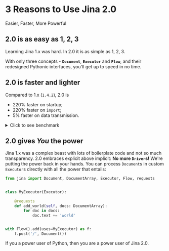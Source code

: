 # 3 Reasons to Use Jina 2.0

Easier, Faster, More Powerful

## 2.0 is as easy as 1, 2, 3

Learning Jina 1.x was hard. In 2.0 it is as simple as 1, 2, 3.

With only three concepts - **`Document`**, **`Executor`** and **`Flow`**, and their redesigned Pythonic interfaces, you'll get
up to speed in no time.

## 2.0 is faster and lighter

Compared to 1.x (`1.4.2`), 2.0 is

- 220% faster on startup;
- 220% faster on `import`;
- 5% faster on data transmission.

<details>
<summary>Click to see benchmark</summary>

#### `jina -v`

<table>
<tr>
<td>
<b>2.0.0rc1</b>
</td>
</tr>
<tr>
<td>

```console
Benchmark #1: jina -v
  Time (mean ± σ):     641.3 ms ±   4.7 ms    [User: 575.8 ms, System: 823.0 ms]
  Range (min … max):   635.5 ms … 650.4 ms    10 runs
```

</td>
</tr>
<tr>
<td>
<b>1.4.2</b>
</td>
</tr>
<tr>
<td>

```console
Benchmark #1: jina -v
  Time (mean ± σ):      1.419 s ±  0.251 s    [User: 1.294 s, System: 1.172 s]
  Range (min … max):    1.285 s …  2.040 s    10 runs     
```

</td>
</tr>
</table>

#### `python -c "from jina import Document, Flow, Executor"`

<table>
<tr>
<td>
<b>2.0.0rc1</b>
</td>
</tr>
<tr>
<td>

```console
Benchmark #1: python -c "from jina import Document, Flow, Executor"
  Time (mean ± σ):     532.0 ms ±   6.5 ms    [User: 431.3 ms, System: 543.4 ms]
  Range (min … max):   522.7 ms … 544.0 ms    10 runs
```

</td>
</tr>
<tr>
<td>
<b>1.4.2</b>
</td>
</tr>
<tr>
<td>

```console
Benchmark #1: python -c "from jina import Document, Flow, Executor"
  Time (mean ± σ):      1.209 s ±  0.021 s    [User: 1.085 s, System: 1.085 s]
  Range (min … max):    1.192 s …  1.248 s    10 runs
```

</td>
</tr>
</table>

#### Creating a Flow

```python
from jina import Flow
from tests import random_docs

f = Flow().add().add().add().add()

with f:
    f.index(random_docs(10000))
```

<table>
<tr>
<td>
<b>2.0.0rc1</b>
</td>
</tr>
<tr>
<td>

```console
✅ done in ⏱ 8 seconds 🐎 1194.1/s
```

</td>
</tr>
<tr>
<td>
<b>1.4.2</b>
</td>
</tr>
<tr>
<td>

```console
✅ done in ⏱ 8 seconds 🐎 1127.9/s
```

</td>
</tr>
</table>

</details>

## 2.0 gives *You* the power

Jina 1.x was a complex beast with lots of boilerplate code and not so much transparency. 2.0 embraces explicit
above implicit: **No more `Driver`s!** We're putting the power back in your hands. You can process `Document`s in
custom `Executor`s directly with all the power that entails:

```python
from jina import Document, DocumentArray, Executor, Flow, requests


class MyExecutor(Executor):

    @requests
    def add_world(self, docs: DocumentArray):
        for doc in docs:
            doc.text += 'world'


with Flow().add(uses=MyExecutor) as f:
    f.post('/', Document())
```

If you a power user of Python, then you are a power user of Jina 2.0.
